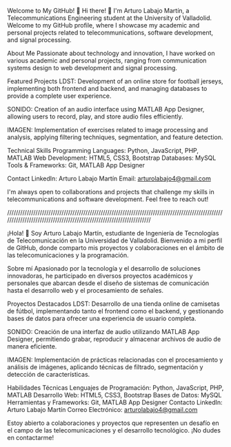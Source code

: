 Welcome to My GitHub! 🚀
Hi there! 👋 I'm Arturo Labajo Martín, a Telecommunications Engineering student at the University of Valladolid. Welcome to my GitHub profile, where I showcase my academic and personal projects related to telecommunications, software development, and signal processing.

About Me
  Passionate about technology and innovation, I have worked on various academic and personal projects, ranging from communication systems design to web development and signal processing.

Featured Projects
  LDST: Development of an online store for football jerseys, implementing both frontend and backend, and managing databases to provide a complete user experience.

  SONIDO: Creation of an audio interface using MATLAB App Designer, allowing users to record, play, and store audio files efficiently.

  IMAGEN: Implementation of exercises related to image processing and analysis, applying filtering techniques, segmentation, and feature detection.

Technical Skills
  Programming Languages: Python, JavaScript, PHP, MATLAB
  Web Development: HTML5, CSS3, Bootstrap
  Databases: MySQL
  Tools & Frameworks: Git, MATLAB App Designer
  
Contact
  LinkedIn: Arturo Labajo Martín
  Email: arturolabajo4@gmail.com
  
I'm always open to collaborations and projects that challenge my skills in telecommunications and software development. Feel free to reach out!

/////////////////////////////////////////////////////////////////////////////////////////////////////////////////////////////////////////////////////////////////////

¡Hola! 👋 Soy Arturo Labajo Martín, estudiante de Ingeniería de Tecnologías de Telecomunicación en la Universidad de Valladolid. Bienvenido a mi perfil de GitHub, donde comparto mis proyectos y colaboraciones en el ámbito de las telecomunicaciones y la programación.

Sobre mí
  Apasionado por la tecnología y el desarrollo de soluciones innovadoras, he participado en diversos proyectos académicos y personales que abarcan desde el diseño de sistemas de comunicación hasta el desarrollo web y el procesamiento de señales.

Proyectos Destacados
  LDST: Desarrollo de una tienda online de camisetas de fútbol, implementando tanto el frontend como el backend, y gestionando bases de datos para ofrecer una experiencia de usuario completa.

  SONIDO: Creación de una interfaz de audio utilizando MATLAB App Designer, permitiendo grabar, reproducir y almacenar archivos de audio de manera eficiente.

  IMAGEN: Implementación de prácticas relacionadas con el procesamiento y análisis de imágenes, aplicando técnicas de filtrado, segmentación y detección de características.

Habilidades Técnicas
  Lenguajes de Programación: Python, JavaScript, PHP, MATLAB
  Desarrollo Web: HTML5, CSS3, Bootstrap
  Bases de Datos: MySQL
  Herramientas y Frameworks: Git, MATLAB App Designer
Contacto
  LinkedIn: Arturo Labajo Martín
  Correo Electrónico: arturolabajo4@gmail.com
  
Estoy abierto a colaboraciones y proyectos que representen un desafío en el campo de las telecomunicaciones y el desarrollo tecnológico. ¡No dudes en contactarme!

<!---
NauTTM/NauTTM is a ✨ special ✨ repository because its `README.md` (this file) appears on your GitHub profile.
You can click the Preview link to take a look at your changes.
--->
